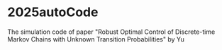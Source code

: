 # 2025autoCode
The simulation code of paper "Robust Optimal Control of Discrete-time Markov Chains with Unknown Transition Probabilities" by Yu
